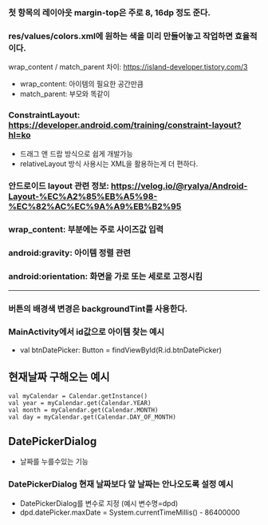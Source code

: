 ### 첫 항목의 레이아웃 margin-top은 주로 8, 16dp 정도 준다.

### res/values/colors.xml에 원하는 색을 미리 만들어놓고 작업하면 효율적이다.

wrap_content / match_parent 차이: https://island-developer.tistory.com/3
- wrap_content: 아이템의 필요한 공간만큼
- match_parent: 부모와 똑같이

### ConstraintLayout: https://developer.android.com/training/constraint-layout?hl=ko
- 드래그 앤 드랍 방식으로 쉽게 개발가능
- relativeLayout 방식 사용시는 XML을 활용하는게 더 편하다.

### 안드로이드 layout 관련 정보: https://velog.io/@ryalya/Android-Layout-%EC%A2%85%EB%A5%98-%EC%82%AC%EC%9A%A9%EB%B2%95

### wrap_content: 부분에는 주로 사이즈값 입력

### android:gravity: 아이템 정렬 관련

### android:orientation: 화면을 가로 또는 세로로 고정시킴


------------------------------------------------------------------------------------------------------------------------------------------------------------------------------------------------------------------

### 버튼의 배경색 변경은 backgroundTint를 사용한다.

### MainActivity에서 id값으로 아이템 찾는 예시
- val btnDatePicker: Button = findViewById(R.id.btnDatePicker)

## 현재날짜 구해오는 예시
    val myCalendar = Calendar.getInstance()
    val year = myCalendar.get(Calendar.YEAR)
    val month = myCalendar.get(Calendar.MONTH)
    val day = myCalendar.get(Calendar.DAY_OF_MONTH)

## DatePickerDialog
- 날짜를 누를수있는 기능

### DatePickerDialog 현재 날짜보다 앞 날짜는 안나오도록 설정 예시
- DatePickerDialog를 변수로 지정 (예시 변수명=dpd)
- dpd.datePicker.maxDate = System.currentTimeMillis() - 86400000
